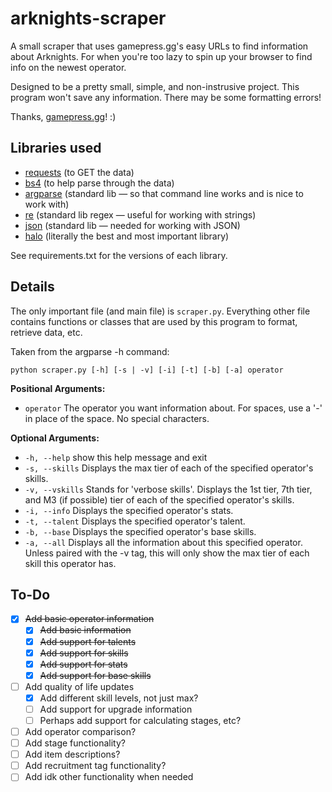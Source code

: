 # arknights-scraper

A small scraper that uses gamepress.gg's easy URLs to find information about Arknights. For when you're too lazy to spin up your browser to find info on the newest operator.

Designed to be a pretty small, simple, and non-instrusive project. This program won't save any information. There may be some formatting errors!

Thanks, [gamepress.gg](https://gamepress.gg/)! :)

## Libraries used

- [requests](https://requests.readthedocs.io/en/master/) (to GET the data)
- [bs4](https://www.crummy.com/software/BeautifulSoup/bs4/doc/) (to help parse through the data)
- [argparse](https://docs.python.org/3/library/argparse.html) (standard lib — so that command line works and is nice to work with)
- [re](https://docs.python.org/3/library/re.html) (standard lib regex — useful for working with strings)
- [json](https://docs.python.org/3/library/json.html) (standard lib — needed for working with JSON)
- [halo](http://halo.josealerma.com/index.html) (literally the best and most important library)

See requirements.txt for the versions of each library.

## Details

The only important file (and main file) is `scraper.py`. Everything other file contains functions or classes that are used by this program to format, retrieve data, etc.

Taken from the argparse -h command:

`python scraper.py [-h] [-s | -v] [-i] [-t] [-b] [-a] operator`

**Positional Arguments:**
- `operator` The operator you want information about. For spaces, use a '-' in place of the space. No special characters.

**Optional Arguments:**
- `-h, --help` show this help message and exit
- `-s, --skills` Displays the max tier of each of the specified operator's skills.
- `-v, --vskills` Stands for 'verbose skills'. Displays the 1st tier, 7th tier, and M3 (if possible) tier of each of the specified operator's skills.
- `-i, --info` Displays the specified operator's stats.
- `-t, --talent` Displays the specified operator's talent.
- `-b, --base` Displays the specified operator's base skills.
- `-a, --all` Displays all the information about this specified operator. Unless paired with the -v tag, this will only show the max tier of each skill this operator has.

## To-Do

- [x] ~~Add basic operator information~~
  - [x] ~~Add basic information~~
  - [x] ~~Add support for talents~~
  - [x] ~~Add support for skills~~
  - [x] ~~Add support for stats~~
  - [x] ~~Add support for base skills~~
- [ ] Add quality of life updates
  - [x] Add different skill levels, not just max?
  - [ ] Add support for upgrade information
  - [ ] Perhaps add support for calculating stages, etc?
- [ ] Add operator comparison?
- [ ] Add stage functionality?
- [ ] Add item descriptions?
- [ ] Add recruitment tag functionality?
- [ ] Add idk other functionality when needed
